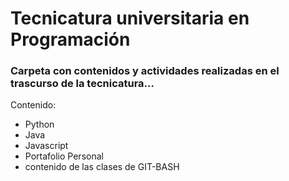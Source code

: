# Tecnicatura universitaria en Programación
### Carpeta con contenidos y actividades realizadas en el trascurso de la tecnicatura...
Contenido:
 - Python
 - Java
 - Javascript
 - Portafolio Personal
 - contenido de las clases de GIT-BASH
